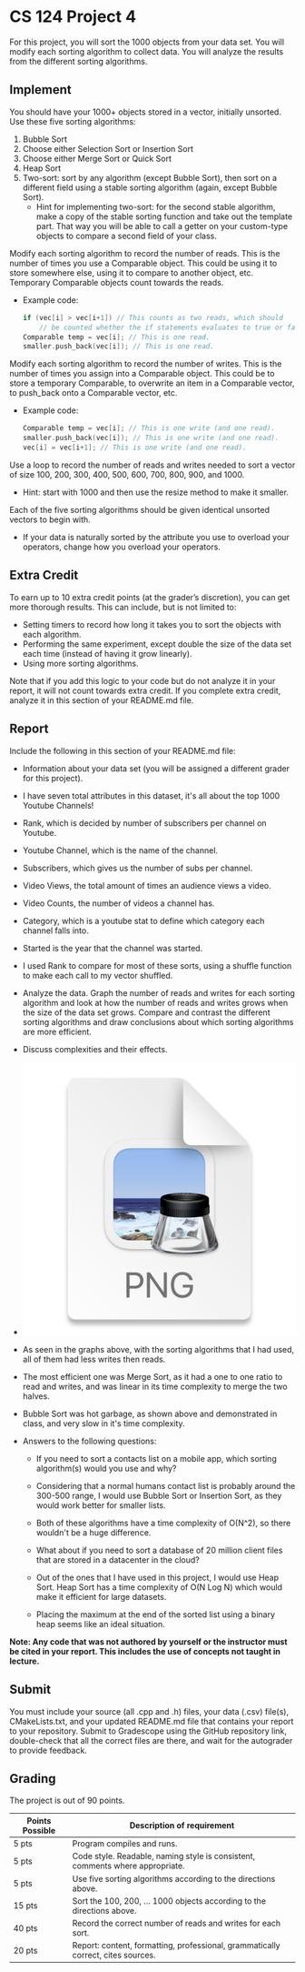# CS 124 Project 4

For this project, you will sort the 1000 objects from your data set. You will modify each sorting algorithm to collect data. You will analyze the results from the different sorting algorithms.

## Implement
You should have your 1000+ objects stored in a vector, initially unsorted.
Use these five sorting algorithms:
1. Bubble Sort
2. Choose either Selection Sort or Insertion Sort
3. Choose either Merge Sort or Quick Sort
4. Heap Sort
5. Two-sort: sort by any algorithm (except Bubble Sort), then sort on a different field using a stable sorting algorithm (again, except Bubble Sort).
   * Hint for implementing two-sort: for the second stable algorithm, make a copy of the stable sorting function and take out the template part. That way you will be able to call a getter on your custom-type objects to compare a second field of your class.

Modify each sorting algorithm to record the number of reads. This is the number of times you use a Comparable object. This could be using it to store somewhere else, using it to compare to another object, etc. Temporary Comparable objects count towards the reads. 
* Example code:
  ```cpp
  if (vec[i] > vec[i+1]) // This counts as two reads, which should
      // be counted whether the if statements evaluates to true or false.
  Comparable temp = vec[i]; // This is one read.
  smaller.push_back(vec[i]); // This is one read.
  ```
Modify each sorting algorithm to record the number of writes. This is the number of times you assign into a Comparable object. This could be to store a temporary Comparable, to overwrite an item in a Comparable vector, to push_back onto a Comparable vector, etc.
* Example code:
  ```cpp
  Comparable temp = vec[i]; // This is one write (and one read).
  smaller.push_back(vec[i]); // This is one write (and one read).
  vec[i] = vec[i+1]; // This is one write (and one read).
  ```
Use a loop to record the number of reads and writes needed to sort a vector of size 100, 200, 300, 400, 500, 600, 700, 800, 900, and 1000.
* Hint: start with 1000 and then use the resize method to make it smaller. 

Each of the five sorting algorithms should be given identical unsorted vectors to begin with. 
* If your data is naturally sorted by the attribute you use to overload your operators, change how you overload your operators.

## Extra Credit
To earn up to 10 extra credit points (at the grader’s discretion), you can get more thorough results. This can include, but is not limited to:
* Setting timers to record how long it takes you to sort the objects with each algorithm.
* Performing the same experiment, except double the size of the data set each time (instead of having it grow linearly).
* Using more sorting algorithms.

Note that if you add this logic to your code but do not analyze it in your report, it will not count towards extra credit. If you complete extra credit, analyze it in this section of your README.md file.

## Report
Include the following in this section of your README.md file:
* Information about your data set (you will be assigned a different grader for this project).
* I have seven total attributes in this dataset, it's all about the top 1000 Youtube Channels!
* Rank, which is decided by number of subscribers per channel on Youtube. 
* Youtube Channel, which is the name of the channel. 
* Subscribers, which gives us the number of subs per channel. 
* Video Views, the total amount of times an audience views a video. 
* Video Counts, the number of videos a channel has. 
* Category, which is a youtube stat to define which category each channel falls into. 
* Started is the year that the channel was started.

* I used Rank to compare for most of these sorts, using a shuffle function to make each call to my vector shuffled. 

* Analyze the data. Graph the number of reads and writes for each sorting algorithm and look at how the number of reads and writes grows when the size of the data set grows. Compare and contrast the different sorting algorithms and draw conclusions about which sorting algorithms are more efficient. 
* Discuss complexities and their effects.

* ![img.png](img.png)
* As seen in the graphs above, with the sorting algorithms that I had used, all of them had less writes then reads. 
* The most efficient one was Merge Sort, as it had a one to one ratio to read and writes, and was linear in its time complexity to merge the two halves. 
* Bubble Sort was hot garbage, as shown above and demonstrated in class, and very slow in it's time complexity.

* Answers to the following questions: 
  * If you need to sort a contacts list on a mobile app, which sorting algorithm(s) would you use and why? 
  * Considering that a normal humans contact list is probably around the 300-500 range, I would use Bubble Sort or Insertion Sort, as they would work better for smaller lists. 
  * Both of these algorithms have a time complexity of O(N^2), so there wouldn't be a huge difference. 
  
  * What about if you need to sort a database of 20 million client files that are stored in a datacenter in the cloud?
  * Out of the ones that I have used in this project, I would use Heap Sort. Heap Sort has a time complexity of O(N Log N) which would make it efficient for large datasets.
  * Placing the maximum at the end of the sorted list using a binary heap seems like an ideal situation.

**Note: Any code that was not authored by yourself or the instructor must be cited in your report. This includes the use of concepts not taught in lecture.**

## Submit
You must include your source (all .cpp and .h) files, your data (.csv) file(s), CMakeLists.txt, and your updated README.md file that contains your report to your repository. Submit to Gradescope using the GitHub repository link, double-check that all the correct files are there, and wait for the autograder to provide feedback.

## Grading
The project is out of 90 points.

| Points Possible | Description of requirement |
|------------------- | ----------------------------- |
| 5 pts | Program compiles and runs. |
| 5 pts | Code style. Readable, naming style is consistent, comments where appropriate. |
| 5 pts | Use five sorting algorithms according to the directions above. |
| 15 pts | Sort the 100, 200, … 1000 objects according to the directions above. |
| 40 pts | Record the correct number of reads and writes for each sort. |
| 20 pts | Report: content, formatting, professional, grammatically correct, cites sources. |